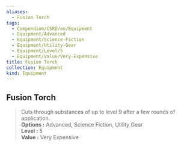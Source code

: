 ```yaml
---
aliases:
  - Fusion Torch
tags:
  - Compendium/CSRD/en/Equipment
  - Equipment/Advanced
  - Equipment/Science-Fiction
  - Equipment/Utility-Gear
  - Equipment/Level/5
  - Equipment/Value/Very-Expensive
title: Fusion Torch
collection: Equipment
kind: Equipment
---
```

## Fusion Torch  
  
>Cuts through substances of up to level 9 after a few rounds of application.  
> **Options :** Advanced, Science Fiction, Utility Gear  
> **Level :** 5  
> **Value :** Very Expensive